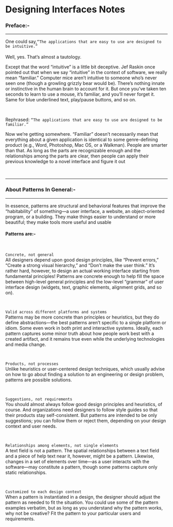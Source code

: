 # Designing Interfaces Notes

### Preface:-
<hr>
<p>One could say,<code>“The applications that are easy to use are designed to be intuitive.”</code><br> <br>Well, 
yes. That’s almost a tautology.</p>

<p>Except that the word “intuitive” is a little bit deceptive. Jef Raskin once pointed out that 
when we say “intuitive” in the context of software, we really mean “familiar.” Computer 
mice aren’t intuitive to someone who’s never seen one (though a growling grizzly bear 
would be). There’s nothing innate or instinctive in the human brain to account for it. But 
once you’ve taken ten seconds to learn to use a mouse, it’s familiar, and you’ll never forget 
it. Same for blue underlined text, play/pause buttons, and so on.</p>

<br>
<p>Rephrased: <code>“The applications that are easy to use are designed to be familiar.”</code></p>

<p>Now we’re getting somewhere. “Familiar” doesn’t necessarily mean that everything about 
a given application is identical to some genre-defining product (e.g., Word, Photoshop, 
Mac OS, or a Walkman). People are smarter than that. As long as the parts are recognizable enough and the relationships among the parts are clear, then people can apply their 
previous knowledge to a novel interface and figure it out</p>

<br>
<hr>

### About Patterns In General:- 
<hr>
<p>In essence, patterns are structural and behavioral features that improve the “habitability” of something—a user interface, a website, an object-oriented program, or a building. 
They make things easier to understand or more beautiful; they make tools more useful 
and usable</p>

#### Patterns are:-

<br>
<p><code>Concrete, not general</code><br>
All designers depend upon good design principles, like “Prevent errors,” “Create a 
strong visual hierarchy,” and “Don’t make the user think.” It’s rather hard, however, 
to design an actual working interface starting from fundamental principles! Patterns 
are concrete enough to help fill the space between high-level general principles and 
the low-level “grammar” of user interface design (widgets, text, graphic elements, 
alignment grids, and so on).</p>

<br>
<p><code>Valid across different platforms and systems</code><br>
Patterns may be more concrete than principles or heuristics, but they do define abstractions—the best patterns aren’t specific to a single platform or idiom. Some even 
work in both print and interactive systems. Ideally, each pattern captures some minor 
truth about how people work best with a created artifact, and it remains true even 
while the underlying technologies and media change.</p>

<br>
<p><code>Products, not processes</code><br>
Unlike heuristics or user-centered design techniques, which usually advise on how to 
go about finding a solution to an engineering or design problem, patterns are possible 
solutions. </p>

<br>
<p><code>Suggestions, not requirements</code><br>
You should almost always follow good design principles and heuristics, of course. 
And organizations need designers to follow style guides so that their products stay 
self-consistent. But patterns are intended to be only suggestions; you can follow them 
or reject them, depending on your design context and user needs.
</p>

<br>
<p><code>Relationships among elements, not single elements</code><br>
A text field is not a pattern. The spatial relationships between a text field and a piece 
of help text near it, however, might be a pattern. Likewise, changes in a set of elements 
over time—as a user interacts with the software—may constitute a pattern, though 
some patterns capture only static relationships.</p>

<br>
<p><code>Customized to each design context</code><br>
When a pattern is instantiated in a design, the designer should adjust the pattern as 
needed to fit the situation. You could use some of the pattern examples verbatim, but 
as long as you understand why the pattern works, why not be creative? Fit the pattern 
to your particular users and requirements.</p>
